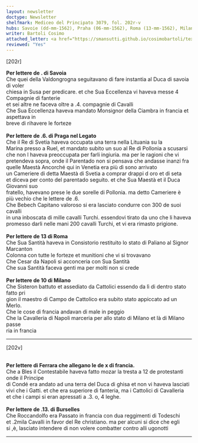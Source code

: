 ```yaml
---
layout: newsletter
doctype: Newsletter
shelfmark: Mediceo del Principato 3079, fol. 202r-v
hubs: Savoie (dd-mm-1562), Praha (06-mm-1562), Roma (13-mm-1562), Milano (10-mm-1562), France (10-mm-1562), Bruxelles (13-mm-1562)
writer: Bartoli Cosimo
attached_letter: <a href="https://smansutti.github.io/cosimobartoli/texts/TBD/">TBD</a>
reviewed: "Yes"
---
```


[202r]  
  
  
<strong>Per lettere de . di Savoia</strong>  
Che quei della Valdongrogna seguitavano di fare instantia al Duca di savoia di voler  
chiesa in Susa per predicare. et che Sua Eccellenza vi haveva messe 4 Compagnie di fanterie  
et sei altre ne faceva oltre a .4. compagnie di Cavalli  
Che Sua Eccellenza haveva mandato Monsignor della Ciambra in francia et aspettava in  
breve di rihavere le forteze  
<br/><strong>Per lettere de .6. di Praga nel Legato</strong>  
Che il Re di Svetia haveva occupata una terra nella Lituania su la  
Marina presso a Ruel, et mandato subito un suo al Re di Pollonia a scusarsi  
che non l haveva preoccupata per farli ingiuria. ma per le ragioni che vi  
pretendeva sopra, onde il Parentado non si pensava che andasse inanzi fra  
quelle Maestà Ancorché qui in Venetia era più dì sono arrivato  
un Cameriere di detta Maestà di Svetia a comprar drappi d oro et di seta  
et diceva per conto del parentado seguito. et che Sua Maestà et il Duca Giovanni suo  
fratello, havevano prese le due sorelle di Pollonia. ma detto Cameriere è  
più vechio che le lettere de .6.  
Che Bebech Capitano valoroso si era lasciato condurre con 300 de suoi cavalli  
in una inboscata di mille cavalli Turchi. essendovi tirato da uno che li haveva  
promesso darli nelle mani 200 cavalli Turchi, et vi era rimasto prigione.  
<br/><strong>Per lettere de 13 di Roma</strong>  
Che Sua Santità haveva in Consistorio restituito lo stato di Paliano al Signor Marcanton  
Colonna con tutte le forteze et munitioni che vi si trovavano  
Che Cesar da Napoli si acconceria con Sua Santità  
Che sua Santità faceva genti ma per molti non si crede  
<br/><strong>Per lettere de 10 di Milano</strong>  
Che Sisteron battuto et assediato da Cattolici essendo da lì di dentro stato fatto pri  
gion il maestro di Campo de Cattolico era subito stato appiccato ad un Merlo.  
Che le cose di francia andavan di male in peggio  
Che la Cavalleria di Napoli marceria per allo stato di Milano et là di Milano passe  
ria in francia  
  
---  

[202v]  
  
  
<br/><strong>Per lettere di Ferrara che allegano le de x di francia.</strong>  
Che a Bles il Contestabile haveva fatto mozar la tresta a 12 de protestanti onde il Principe  
di Condé era andato ad una terra del Duca di ghisa et non vi haveva lasciati  
vivi che i Gatti. et che era superiore di fanteria, ma i Cattolici di Cavalleria  
et che i campi si eran apressati a .3. o, 4 leghe.  
<br/><strong>Per lettere de .13. di Burselles</strong>  
Che Roccandolfo era Passato in francia con dua reggimenti di Todeschi  
et .2mila Cavalli in favor del Re christiano. ma per alcuni si dice che egli  
si ,è, lasciato intendere di non volere combatter contro alli ugonotti  
  
---  


